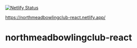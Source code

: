 [![Netlify Status](https://api.netlify.com/api/v1/badges/2979d802-52c5-43c7-9992-de0d500fe15f/deploy-status)](https://app.netlify.com/sites/northmeadbowlingclub-react/deploys)

https://northmeadbowlingclub-react.netlify.app/

# northmeadbowlingclub-react

